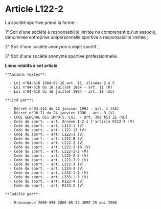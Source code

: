 # Article L122-2

La société sportive prend la forme :

1° Soit d'une société à responsabilité limitée ne comprenant qu'un associé, dénommée entreprise unipersonnelle sportive à
responsabilité limitée ;

2° Soit d'une société anonyme à objet sportif ;

3° Soit d'une société anonyme sportive professionnelle.

**Liens relatifs à cet article**

	**Anciens textes**:

	  - Loi n°84-610 1984-07-16 art. 11, alinéas 2 à 5
	  - Loi n°84-610 du 16 juillet 1984 - art. 11 (M)
	  - Loi n°84-610 du 16 juillet 1984 - art. 11 (Ab)

	**Cité par**:

	  - Décret n°93-112 du 22 janvier 1993 - art. 1 (Ab)
	  - Décret n°96-71 du 24 janvier 1996 - art. 3 (V)
	  - CODE GENERAL DES IMPOTS, CGI. - art. 302 bis ZE (VD)
	  - Code du sport. - art. Annexe I-2 à l'article R122-4 (V)
	  - Code du sport. - art. L113-1 (V)
	  - Code du sport. - art. L122-12 (V)
	  - Code du sport. - art. L122-3 (V)
	  - Code du sport. - art. L122-8 (V)
	  - Code du sport. - art. L222-2 (V)
	  - Code du sport. - art. L222-2-10 (V)
	  - Code du sport. - art. L222-2-2 (M)
	  - Code du sport. - art. L222-2-3 (V)
	  - Code du sport. - art. L222-2-9 (V)
	  - Code du sport. - art. L222-3 (V)
	  - Code du sport. - art. L224-3 (V)
	  - Code du sport. - art. L332-1-1 (V)
	  - Code du sport. - art. L333-1-3 (V)
	  - Code du sport. - art. R122-4 (V)
	  - Code du sport. - art. R333-2 (V)

	**Codifié par**:

	  - Ordonnance 2006-596 2006-05-23 JORF 25 mai 2006
